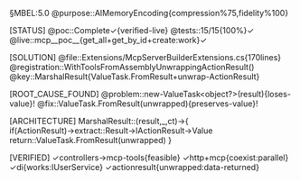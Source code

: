 §MBEL:5.0
@purpose::AIMemoryEncoding{compression%75,fidelity%100}

[STATUS]
@poc::Complete✓{verified-live}
@tests::15/15{100%}✓
@live::mcp__poc__{get_all+get_by_id+create:work}✓

[SOLUTION]
@file::Extensions/McpServerBuilderExtensions.cs{170lines}
@registration::WithToolsFromAssemblyUnwrappingActionResult()
@key::MarshalResult{ValueTask.FromResult+unwrap-ActionResult}

[ROOT_CAUSE_FOUND]
@problem::new-ValueTask<object?>(result){loses-value}!
@fix::ValueTask.FromResult(unwrapped){preserves-value}!

[ARCHITECTURE]
MarshalResult::(result,_,ct)→{
  if(ActionResult<T>)→extract::Result→IActionResult→Value
  return::ValueTask.FromResult(unwrapped)
}

[VERIFIED]
✓controllers→mcp-tools{feasible}
✓http+mcp{coexist:parallel}
✓di{works:IUserService}
✓actionresult{unwrapped:data-returned}
